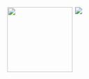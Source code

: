 <div >
    <a href="https://github.com/anuraghazra/github-readme-stats">
        <img align="left" height="150px" src="https://github-readme-stats.vercel.app/api?username=MK32A&show_icons=true&theme=cobalt" />
    </a>
    <a href="https://github.com/anuraghazra/github-readme-stats">
      <img align="left" height="150px" widht="400px  src="https://github-readme-stats.vercel.app/api/top-langs/?username=MK32A&layout=compact&show_icons=true&theme=cobalt" />
    </a>
</div>
<a href="https://github.com/anuraghazra/github-readme-stats">
  <img align="left" src="https://github-profile-trophy.vercel.app/?username=MK32A&theme=onedark" />
</a>


<!--
**MK32A/MK32A** is a ✨ _special_ ✨ repository because its `README.md` (this file) appears on your GitHub profile.
 <img align="left" src="https://github-readme-stats.vercel.app/api?username=MK32A&count_private=true&show_icons=true" />
Here are some ideas to get you started:

- 🔭 I’m currently working on ...
- 🌱 I’m currently learning ...
- 👯 I’m looking to collaborate on ...
- 🤔 I’m looking for help with ...
- 💬 Ask me about ...
- 📫 How to reach me: ...
- 😄 Pronouns: ...
- ⚡ Fun fact: ...
-->
